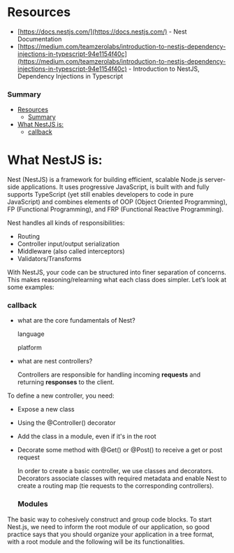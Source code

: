 # Resources

- [https://docs.nestjs.com/](https://docs.nestjs.com/) - Nest Documentation
- [https://medium.com/teamzerolabs/introduction-to-nestjs-dependency-injections-in-typescript-94e1154f40c](https://medium.com/teamzerolabs/introduction-to-nestjs-dependency-injections-in-typescript-94e1154f40c) - Introduction to NestJS, Dependency Injections in Typescript

### Summary

- [Resources](#resources)
    - [Summary](#summary)
- [What NestJS is:](#what-nestjs-is)
    - [callback](#callback)

# What NestJS is:

Nest (NestJS) is a framework for building efficient, scalable Node.js server-side applications. It uses progressive JavaScript, is built with and fully supports TypeScript (yet still enables developers to code in pure JavaScript) and combines elements of OOP (Object Oriented Programming), FP (Functional Programming), and FRP (Functional Reactive Programming).

Nest handles all kinds of responsibilities:

- Routing
- Controller input/output serialization
- Middleware (also called interceptors)
- Validators/Transforms

With NestJS, your code can be structured into finer separation of concerns. This makes reasoning/relearning what each class does simpler. Let’s look at some examples:

### callback

- what are the core fundamentals of Nest?
    
    language
    
    platform
    
- what are nest controllers?
    
    Controllers are responsible for handling incoming **requests** and returning **responses** to the client.

To define a new controller, you need:

- Expose a new class
- Using the @Controller() decorator
- Add the class in a module, even if it's in the root
- Decorate some method with @Get() or @Post() to receive a get or post request
    
    In order to create a basic controller, we use classes and decorators. Decorators associate classes with required metadata and enable Nest to create a routing map (tie requests to the corresponding controllers).

    ### Modules

The basic way to cohesively construct and group code blocks. To start Nest.js, we need to inform the root module of our application, so good practice says that you should organize your application in a tree format, with a root module and the following will be its functionalities.